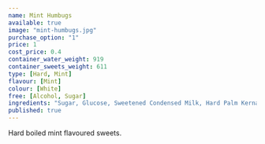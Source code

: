 ```yaml
---
name: Mint Humbugs
available: true
image: "mint-humbugs.jpg"
purchase_option: "1"
price: 1
cost_price: 0.4
container_water_weight: 919
container_sweets_weight: 611
type: [Hard, Mint]
flavour: [Mint]
colour: [White]
free: [Alcohol, Sugar]
ingredients: "Sugar, Glucose, Sweetened Condensed Milk, Hard Palm Kernal Oil, Flavour, Salt, Colour (E150), Emulsifier (Soya Lecithin)"
published: true
---
```

Hard boiled mint flavoured sweets.